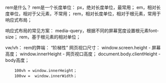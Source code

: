 rem是什么？
    rem是一个长度单位：
        px，绝对长度单位，最常用；
        em，相对长度单位，相对于父元素，不常用；
        rem，相对长度单位，相对于根元素，常用于响应式布局；

响应式布局的常见方案：
    media-query，根据不同的屏幕宽度设置根元素font-size；
    rem，基于根元素的相对单位；

vw/vh：
    rem的弊端：
        “阶梯性”
    网页视口尺寸：
        window.screen.height - 屏幕高度；
        window.innerHeight - 网页视口高度；
        document.body.clientHeight - body高度；

        100vh = window.innerHeight；
        100vw =  window.innerWidth；

